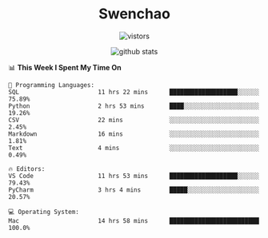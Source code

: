 <h1 align="center">Swenchao</h3>

<p align="center">
  <img src="https://visitor-badge.glitch.me/badge?page_id=Swenchao" alt="vistors" />
</p>

<p align="center">
  <img src="https://github-readme-stats.vercel.app/api?username=Swenchao&count_private=true&show_icons=true&theme=vue-dark&hide_title=true" alt="github stats" />
</p>

<!--START_SECTION:waka-->
📊 **This Week I Spent My Time On** 

```text
💬 Programming Languages: 
SQL                      11 hrs 22 mins      ███████████████████░░░░░░   75.89% 
Python                   2 hrs 53 mins       ████░░░░░░░░░░░░░░░░░░░░░   19.26% 
CSV                      22 mins             ░░░░░░░░░░░░░░░░░░░░░░░░░   2.45% 
Markdown                 16 mins             ░░░░░░░░░░░░░░░░░░░░░░░░░   1.81% 
Text                     4 mins              ░░░░░░░░░░░░░░░░░░░░░░░░░   0.49%

🔥 Editors: 
VS Code                  11 hrs 53 mins      ███████████████████░░░░░░   79.43% 
PyCharm                  3 hrs 4 mins        █████░░░░░░░░░░░░░░░░░░░░   20.57%

💻 Operating System: 
Mac                      14 hrs 58 mins      █████████████████████████   100.0%

```


<!--END_SECTION:waka-->
